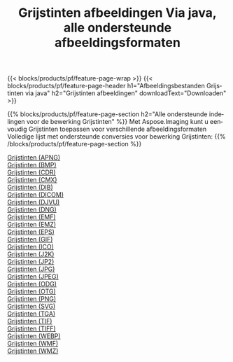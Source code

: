 ﻿---
title: Grijstinten afbeeldingen Via java, alle ondersteunde afbeeldingsformaten 
weight: 3920
url: /nl/java/grayscale 
lang: nl
langdirlevel: 2
locales: zh-hans,ja,it,ru,de,es,fr,nl,id,lt,pl,pt,vi,tr,ko,zh-hant,ar,hi,th,sv,cs,uk,he
description: Met behulp van Aspose.Imaging kunt u eenvoudig Grijstinten afbeeldingen maken via java
---

{{< blocks/products/pf/feature-page-wrap >}}
{{< blocks/products/pf/feature-page-header h1="Afbeeldingsbestanden Grijstinten via java" h2="Grijstinten afbeeldingen" downloadText="Downloaden" >}}


{{% blocks/products/pf/feature-page-section  h2="Alle ondersteunde indelingen voor de bewerking Grijstinten" %}}
Met Aspose.Imaging kunt u eenvoudig Grijstinten toepassen voor verschillende afbeeldingsformaten
<br/>
Volledige lijst met ondersteunde conversies voor bewerking Grijstinten:
{{% /blocks/products/pf/feature-page-section %}}
<div class="container-fluid productfamilypage bg-gray">
    <div class="convertypes bg-gray agp-content section">
        <div class="container">
		<div class="row other-converters">
		    <div class='col-md-2 other-converter remove-lp remove-rp'><a href="/imaging/nl/java/grayscale/apng" >Grijstinten (APNG)</a></div><div class='col-md-2 other-converter remove-lp remove-rp'><a href="/imaging/nl/java/grayscale/bmp" >Grijstinten (BMP)</a></div><div class='col-md-2 other-converter remove-lp remove-rp'><a href="/imaging/nl/java/grayscale/cdr" >Grijstinten (CDR)</a></div><div class='col-md-2 other-converter remove-lp remove-rp'><a href="/imaging/nl/java/grayscale/cmx" >Grijstinten (CMX)</a></div><div class='col-md-2 other-converter remove-lp remove-rp'><a href="/imaging/nl/java/grayscale/dib" >Grijstinten (DIB)</a></div><div class='col-md-2 other-converter remove-lp remove-rp'><a href="/imaging/nl/java/grayscale/dicom" >Grijstinten (DICOM)</a></div><div class='col-md-2 other-converter remove-lp remove-rp'><a href="/imaging/nl/java/grayscale/djvu" >Grijstinten (DJVU)</a></div><div class='col-md-2 other-converter remove-lp remove-rp'><a href="/imaging/nl/java/grayscale/dng" >Grijstinten (DNG)</a></div><div class='col-md-2 other-converter remove-lp remove-rp'><a href="/imaging/nl/java/grayscale/emf" >Grijstinten (EMF)</a></div><div class='col-md-2 other-converter remove-lp remove-rp'><a href="/imaging/nl/java/grayscale/emz" >Grijstinten (EMZ)</a></div><div class='col-md-2 other-converter remove-lp remove-rp'><a href="/imaging/nl/java/grayscale/eps" >Grijstinten (EPS)</a></div><div class='col-md-2 other-converter remove-lp remove-rp'><a href="/imaging/nl/java/grayscale/gif" >Grijstinten (GIF)</a></div><div class='col-md-2 other-converter remove-lp remove-rp'><a href="/imaging/nl/java/grayscale/ico" >Grijstinten (ICO)</a></div><div class='col-md-2 other-converter remove-lp remove-rp'><a href="/imaging/nl/java/grayscale/j2k" >Grijstinten (J2K)</a></div><div class='col-md-2 other-converter remove-lp remove-rp'><a href="/imaging/nl/java/grayscale/jp2" >Grijstinten (JP2)</a></div><div class='col-md-2 other-converter remove-lp remove-rp'><a href="/imaging/nl/java/grayscale/jpg" >Grijstinten (JPG)</a></div><div class='col-md-2 other-converter remove-lp remove-rp'><a href="/imaging/nl/java/grayscale/jpeg" >Grijstinten (JPEG)</a></div><div class='col-md-2 other-converter remove-lp remove-rp'><a href="/imaging/nl/java/grayscale/odg" >Grijstinten (ODG)</a></div><div class='col-md-2 other-converter remove-lp remove-rp'><a href="/imaging/nl/java/grayscale/otg" >Grijstinten (OTG)</a></div><div class='col-md-2 other-converter remove-lp remove-rp'><a href="/imaging/nl/java/grayscale/png" >Grijstinten (PNG)</a></div><div class='col-md-2 other-converter remove-lp remove-rp'><a href="/imaging/nl/java/grayscale/svg" >Grijstinten (SVG)</a></div><div class='col-md-2 other-converter remove-lp remove-rp'><a href="/imaging/nl/java/grayscale/tga" >Grijstinten (TGA)</a></div><div class='col-md-2 other-converter remove-lp remove-rp'><a href="/imaging/nl/java/grayscale/tif" >Grijstinten (TIF)</a></div><div class='col-md-2 other-converter remove-lp remove-rp'><a href="/imaging/nl/java/grayscale/tiff" >Grijstinten (TIFF)</a></div><div class='col-md-2 other-converter remove-lp remove-rp'><a href="/imaging/nl/java/grayscale/webp" >Grijstinten (WEBP)</a></div><div class='col-md-2 other-converter remove-lp remove-rp'><a href="/imaging/nl/java/grayscale/wmf" >Grijstinten (WMF)</a></div><div class='col-md-2 other-converter remove-lp remove-rp'><a href="/imaging/nl/java/grayscale/wmz" >Grijstinten (WMZ)</a></div>
                </div>
        </div>
    </div>
</div>
<br/>
